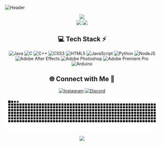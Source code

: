 ![Header](https://github.com/Kaushal-Bhadauriya/Kaushal-Bhadauriya/assets/141384680/f1399623-7c93-4414-878b-913953ddc7c9)

<!-- Stats -->
<div align="center">
  <img src="https://github-readme-stats.vercel.app/api?username=Kaushal-Bhadauriya&theme=aura&hide_border=true&include_all_commits=true&count_private=true" width="55%" /> </br>
  <img src="https://github-readme-streak-stats.herokuapp.com/?user=Kaushal-Bhadauriya&theme=aura&hide_border=true" width="50%" />
  <img src="https://github-readme-stats.vercel.app/api/top-langs/?username=Kaushal-Bhadauriya&theme=aura&hide_border=true&include_all_commits=true&count_private=true&layout=compact" width="36%" /> </br>
</div>


<!-- Tech Stack -->
<div align="center">
  
## 💻 Tech Stack ⚡
![Java](https://img.shields.io/badge/java-%23ED8B00.svg?style=for-the-badge&logo=openjdk&logoColor=white) ![C](https://img.shields.io/badge/c-%2300599C.svg?style=for-the-badge&logo=c&logoColor=white) ![C++](https://img.shields.io/badge/c++-%2300599C.svg?style=for-the-badge&logo=c%2B%2B&logoColor=white) ![CSS3](https://img.shields.io/badge/css3-%231572B6.svg?style=for-the-badge&logo=css3&logoColor=white) ![HTML5](https://img.shields.io/badge/html5-%23E34F26.svg?style=for-the-badge&logo=html5&logoColor=white)  ![JavaScript](https://img.shields.io/badge/javascript-%23323330.svg?style=for-the-badge&logo=javascript&logoColor=%23F7DF1E) ![Python](https://img.shields.io/badge/python-3670A0?style=for-the-badge&logo=python&logoColor=ffdd54) ![NodeJS](https://img.shields.io/badge/node.js-6DA55F?style=for-the-badge&logo=node.js&logoColor=white) ![Adobe After Effects](https://img.shields.io/badge/Adobe%20After%20Effects-9999FF.svg?style=for-the-badge&logo=Adobe%20After%20Effects&logoColor=white) ![Adobe Photoshop](https://img.shields.io/badge/adobe%20photoshop-%2331A8FF.svg?style=for-the-badge&logo=adobe%20photoshop&logoColor=white) ![Adobe Premiere Pro](https://img.shields.io/badge/Adobe%20Premiere%20Pro-9999FF.svg?style=for-the-badge&logo=Adobe%20Premiere%20Pro&logoColor=white)  ![Arduino](https://img.shields.io/badge/-Arduino-00979D?style=for-the-badge&logo=Arduino&logoColor=white) 

</div>


<!-- Socials -->
<div align="center">
  
## 🌐 Connect with Me 🍬
 [![Instagram](https://img.shields.io/badge/Instagram-%23E4405F.svg?logo=Instagram&logoColor=white)](https://instagram.com/kaushxl.bhadauriya) [![Discord](https://img.shields.io/badge/Discord-%237289DA.svg?logo=discord&logoColor=white)](discordapp.com/users/1107003408034054251) 

</div>



<!-- Snake -->
<div align="center">
    
  ![snake gif](https://github.com/Kaushal-Bhadauriya/Kaushal-Bhadauriya/blob/output/github-snake-dark.svg)
</div>



<!-- Counter -->
<div align="center">
  
  [![](https://visitcount.itsvg.in/api?id=Kaushal-Bhadauriya&icon=10&color=6)](https://visitcount.itsvg.in)
</div>
